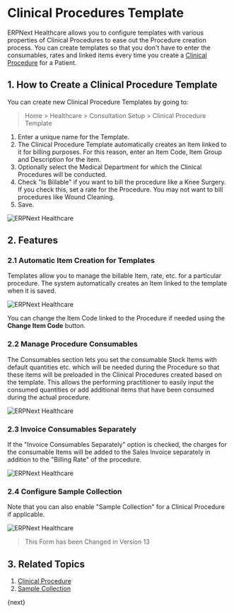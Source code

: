 <!-- add-breadcrumbs -->

# Clinical Procedures Template

ERPNext Healthcare allows you to configure templates with various properties of Clinical Procedures to ease out the Procedure creation process. You can create templates so that you don't have to enter the consumables, rates and linked items every time you create a [Clinical Procedure](/docs/user/manual/en/healthcare/clinical_procedure) for a Patient.

## 1. How to Create a Clinical Procedure Template

You can create new Clinical Procedure Templates by going to:

> Home > Healthcare > Consultation Setup > Clinical Procedure Template

1. Enter a unique name for the Template.
2. The Clinical Procedure Template automatically creates an Item linked to it for billing purposes. For this reason, enter an Item Code, Item Group and Description for the item.
3. Optionally select the Medical Department for which the Clinical Procedures will be conducted.
4. Check "Is Billable" if you want to bill the procedure like a Knee Surgery. If you check this, set a rate for the Procedure. You may not want to bill procedures like Wound Cleaning.
5. Save.

<img class="screenshot" alt="ERPNext Healthcare" src="{{docs_base_url}}/assets/img/healthcare/clinical_procedure_template.png">

## 2. Features

### 2.1 Automatic Item Creation for Templates

Templates allow you to manage the billable Item, rate, etc. for a particular procedure. The system automatically creates an Item linked to the template when it is saved.

<img class="screenshot" alt="ERPNext Healthcare" src="{{docs_base_url}}/assets/img/healthcare/clinical_procedure_item.png">

You can change the Item Code linked to the Procedure if needed using the **Change Item Code** button.

### 2.2 Manage Procedure Consumables

The Consumables section lets you set the consumable Stock Items with default quantities etc. which will be needed during the Procedure so that these items will be preloaded in the Clinical Procedures created based on the template. This allows the performing practitioner to easily input the consumed quantities or add additional items that have been consumed during the actual procedure.

<img class="screenshot" alt="ERPNext Healthcare" src="{{docs_base_url}}/assets/img/healthcare/procedure_consumables.png">

### 2.3 Invoice Consumables Separately

If the "Invoice Consumables Separately" option is checked, the charges for the consumable Items will be added to the Sales Invoice separately in addition to the "Billing Rate" of the procedure.

<img class="screenshot" alt="ERPNext Healthcare" src="{{docs_base_url}}/assets/img/healthcare/invoice_separately.png">

### 2.4 Configure Sample Collection

Note that you can also enable "Sample Collection" for a Clinical Procedure if applicable.

<img class="screenshot" alt="ERPNext Healthcare" src="{{docs_base_url}}/assets/img/healthcare/sample_collection.png">

> This Form has been Changed in Version 13

## 3. Related Topics

1. [Clinical Procedure](/docs/user/manual/en/healthcare/clinical_procedure)
1. [Sample Collection](/docs/user/manual/en/healthcare/sample_collection)

{next}
